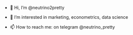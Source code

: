 - 👋 Hi, I’m @neutrino2pretty
- 👀 I’m interested in marketing, econometrics, data science

- 📫 How to reach me: on telegram @neutrino_pretty

<!---
neutrino2pretty/neutrino2pretty is a ✨ special ✨ repository because its `README.md` (this file) appears on your GitHub profile.
You can click the Preview link to take a look at your changes.
--->
